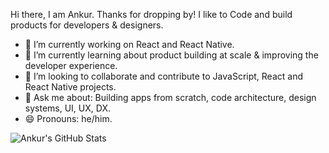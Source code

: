 Hi there, I am Ankur. Thanks for dropping by! I like to Code and build products for developers & designers.

- 🔭 I’m currently working on React and React Native.
- 🌱 I’m currently learning about product building at scale & improving the developer experience.
- 👯 I’m looking to collaborate and contribute to JavaScript, React and React Native projects.
- 💬 Ask me about: Building apps from scratch, code architecture, design systems, UI, UX, DX.
- 😄 Pronouns: he/him.

![Ankur's GitHub Stats](https://github-readme-stats.vercel.app/api/?username=theankurkedia&show_icons=true)


<!--
**theankurkedia/theankurkedia** is a ✨ _special_ ✨ repository because its `README.md` (this file) appears on your GitHub profile.

Here are some ideas to get you started:

- 🔭 I’m currently working on ...
- 🌱 I’m currently learning ...
- 👯 I’m looking to collaborate on ...
- 🤔 I’m looking for help with ...
- 💬 Ask me about ...
- 📫 How to reach me: ...
- 😄 Pronouns: ...
- ⚡ Fun fact: ...
-->
